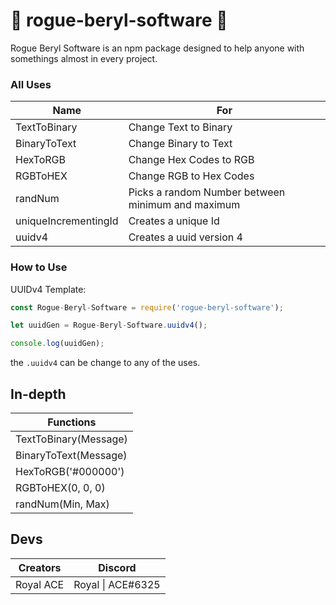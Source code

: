 # 🔱 rogue-beryl-software 🔱
Rogue Beryl Software is an npm package designed to help anyone with somethings almost in every project.

### All Uses


|    Name    |      For      |
|------------|---------------|
|TextToBinary|Change Text to Binary|
|BinaryToText|Change Binary to Text|
|HexToRGB|Change Hex Codes to RGB|
|RGBToHEX|Change RGB to Hex Codes|
|randNum|Picks a random Number between minimum and maximum |
|uniqueIncrementingId|Creates a unique Id|
|uuidv4|Creates a uuid version 4|


### How to Use 

UUIDv4 Template:
```js
const Rogue-Beryl-Software = require('rogue-beryl-software');

let uuidGen = Rogue-Beryl-Software.uuidv4();

console.log(uuidGen);
```

the `.uuidv4` can be change to any of the uses.

## In-depth

|                Functions                 |
|------------------------------------------|
|         TextToBinary(Message)            |
|         BinaryToText(Message)            |
|          HexToRGB('#000000')             |
|           RGBToHEX(0, 0, 0)              |
|           randNum(Min, Max)              |


## Devs

|      Creators      |       Discord       |
|--------------------|---------------------|
|     Royal ACE      |  Royal \| ACE#6325  |

